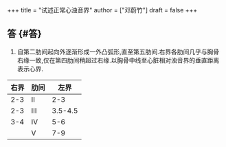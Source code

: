 +++
title = "试述正常心浊音界"
author = ["邓蔚竹"]
draft = false
+++

## 答 {#答}

1.  自第二肋间起向外逐渐形成一外凸弧形,直至第五肋间.右界各肋间几乎与胸骨右缘一致,仅在第四肋间稍超过右缘.以胸骨中线至心脏相对浊音界的垂直距离表示心界.

| 右界 | 肋间 | 左界    |
|----|----|-------|
| 2-3 | II  | 2-3     |
| 2-3 | III | 3.5-4.5 |
| 3-4 | IV  | 5-6     |
|     | V   | 7-9     |